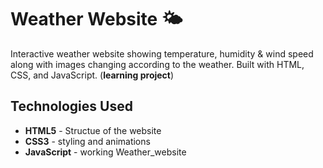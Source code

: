 # Weather Website 🌤️

Interactive weather website showing temperature, humidity & wind speed along with images changing according to the weather.
Built with HTML, CSS, and JavaScript.
(**learning project**)

## Technologies Used  
- **HTML5** - Structue of the website
- **CSS3** - styling and animations
- **JavaScript** - working Weather_website
